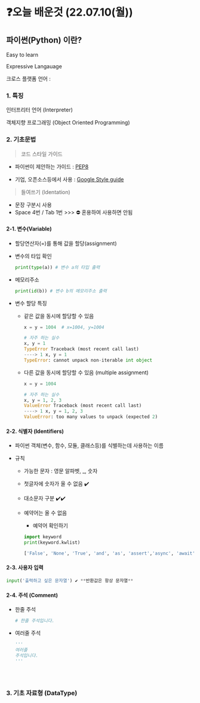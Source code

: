# ❓오늘 배운것 (22.07.10(월))



## 파이썬(Python) 이란?

Easy to learn

Expressive Langauage

크로스 플랫폼 언어 :



### 1. 특징

인터프리터 언어 (Interpreter)

객체지향 프로그래밍 (Object Oriented Programming)



### 2. 기초문법

> 코드 스타일 가이드

- 파이썬이 제안하는 가이드 : [PEP8](https://www.python.org/dev/peps/pep-0008/)

- 기업, 오픈소스등에서 사용 : [Google Style guide](https://google.github.io/styleguide/pyguide.html)



> 들여쓰기 (Identation)

- 문장 구분시 사용
- Space 4번 / Tab 1번  >>> ⛔ 혼용하여 사용하면 안됨



#### 2-1. 변수(Variable)

- 할당연산자(=)를 통해 값을 할당(assignment)

- 변수의 타입 확인

  ```python
  print(type(a)) # 변수 a의 타입 출력
  ```

- 메모리주소

  ```python
  print(id(b)) # 변수 b의 메모리주소 출력
  ```

- 변수 할당 특징

  - 같은 값을 동시에 할당할 수 있음

    ```python
    x = y = 1004  # x=1004, y=1004
    ```

    ```python
    # 자주 하는 실수
    x, y = 1
    TypeError Traceback (most recent call last)
    ----> 1 x, y = 1
    TypeError: cannot unpack non-iterable int object
    ```

    

  - 다른 값을 동시에 할당할 수 있음 (multiple assignment)

    ```python
    x = y = 1004
    ```

    ```python
    # 자주 하는 실수
    x, y = 1, 2, 3
    ValueError Traceback (most recent call last)
    ----> 1 x, y = 1, 2, 3
    ValueError: too many values to unpack (expected 2)
    ```

  

#### 2-2. 식별자 (Identifiers)

- 파이썬 객체(변수, 함수, 모듈, 클래스등)를 식별하는데 사용하는 이름

- 규칙

  - 가능한 문자 : 영문 알파벳, _, 숫자

  - 첫글자에 숫자가 올 수 없음 ✔️

  - 대소문자 구분 ✔️✔️

  - 예약어는 올 수 없음

    - 예약어 확인하기

    ```python
    import keyword
    print(keyword.kwlist)
    
    ['False', 'None', 'True', 'and', 'as', 'assert','async', 'await', 'break', 'class', 'continue','def', 'del', 'elif', 'else', 'except','finally', 'for', 'from', 'global', 'if','import', 'in', 'is', 'lambda', 'nonlocal','not', 'or', 'pass', 'raise', 'return', 'try','while', 'with', 'yield']
    ```



#### 2-3. 사용자 입력

```python
input('출력하고 싶은 문자열') ✔️ **반환값은 항상 문자열**
```



#### 2-4. 주석 (Comment)

- 한줄 주석

  ```python
  # 한줄 주석입니다.
  ```

- 여러줄 주석

  ```python
  '''
  여러줄
  주석입니다.
  '''





### 3. 기초 자료형 (DataType)

